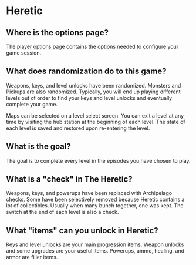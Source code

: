 # Heretic

## Where is the options page?

The [player options page](../player-options) contains the options needed to configure your game session.

## What does randomization do to this game?

Weapons, keys, and level unlocks have been randomized. Monsters and Pickups are also randomized. Typically, you will end up playing different levels out of order to find your keys and level unlocks and eventually complete your game.

Maps can be selected on a level select screen. You can exit a level at any time by visiting the hub station at the beginning of each level. The state of each level is saved and restored upon re-entering the level.

## What is the goal?

The goal is to complete every level in the episodes you have chosen to play.

## What is a "check" in The Heretic?

Weapons, keys, and powerups have been replaced with Archipelago checks. Some have been selectively removed because Heretic contains a lot of collectibles. Usually when many bunch together, one was kept. The switch at the end of each level is also a check.

## What "items" can you unlock in Heretic?

Keys and level unlocks are your main progression items. Weapon unlocks and some upgrades are your useful items. Powerups, ammo, healing, and armor are filler items.
